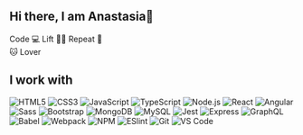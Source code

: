 ## Hi there, I am Anastasia👋

Code :computer: Lift :weight_lifting_woman: Repeat :repeat:
</br>
:cat: Lover

## I work with
![HTML5](https://img.shields.io/badge/-HTML5-%23E44D27?style=flat-square&logo=html5&logoColor=ffffff)
![CSS3](https://img.shields.io/badge/-CSS3-%231572B6?style=flat-square&logo=css3)
![JavaScript](https://img.shields.io/badge/-JavaScript-%23F7DF1C?style=flat-square&logo=javascript&logoColor=ffffff&labelColor=%23F7DF1C&color=%23FFCE5A)
![TypeScript](https://img.shields.io/badge/-TypeScript-007ACC?style=flat-square&logo=typescript&logoColor=white)
![Node.js](https://img.shields.io/badge/-Node.js-333?logo=node.js)
![React](https://img.shields.io/badge/-React-%23282C34?style=flat-square&logo=react)
![Angular](https://img.shields.io/badge/-Angular-DD0031?style=flat-square&logo=angular)
![Sass](https://img.shields.io/badge/-Sass-%23CC6699?style=flat-square&logo=sass&logoColor=ffffff)
![Bootstrap](https://img.shields.io/badge/-Bootstrap-7952B3?logo=bootstrap&logoColor=ffffff)
![MongoDB](https://img.shields.io/badge/-MongoDB-47A248?logo=mongodb&logoColor=ffffff)
![MySQL](https://img.shields.io/badge/-MySQL-4479A1?logo=mysql&logoColor=ffffff)
![Jest](https://img.shields.io/badge/-Jest-C21325?logo=jest&logoColor=ffffff)
![Express](https://img.shields.io/badge/-Express-000000?logo=express&logoColor=ffffff)
![GraphQL](https://img.shields.io/badge/-GraphQL-E10098?logo=graphql&logoColor=ffffff)
![Babel](https://img.shields.io/badge/-Babel-333?logo=babel)
![Webpack](https://img.shields.io/badge/-Webpack-%232C3A42?style=flat-square&logo=webpack)
![NPM](https://img.shields.io/badge/-NPM-CB3837?logo=npm)
![ESlint](https://img.shields.io/badge/-ESLint-%234B32C3?style=flat-square&logo=eslint)
![Git](https://img.shields.io/badge/-Git-%23F05032?style=flat-square&logo=git&logoColor=%23ffffff)
![VS Code](https://img.shields.io/badge/-VSCode-%23007ACC?style=flat-square&logo=visual-studio-code)
